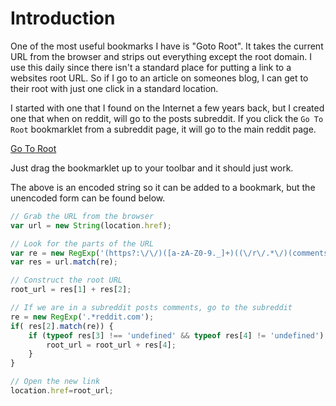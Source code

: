 # Introduction

One of the most useful bookmarks I have is "Goto Root".  It takes the current URL from the browser and strips out everything except the root domain.  I use this daily since there isn't a standard place for putting a link to a websites root URL.  So if I go to an article on someones blog, I can get to their root with just one click in a standard location.

I started with one that I found on the Internet a few years back, but I created one that when on reddit, will go to the posts subreddit.  If you click the `Go To Root` bookmarklet from a subreddit page, it will go to the main reddit page.

<a href="javascript:var%20url%20%3D%20new%20String(location.href)%3B%0Avar%20re%20%3D%20new%20RegExp('(https%3F%3A%5C%2F%5C%2F)(%5Ba-zA-Z0-9.%5D%2B)((%5C%2Fr%5C%2F.*%5C%2F)(comments.*))%3F')%3B%0Avar%20res%20%3D%20url.match(re)%3B%0A%2F%2F%20go%20to%20the%20root%20URL%0Aroot_url%20%3D%20res%5B1%5D%20%2B%20res%5B2%5D%3B%0A%2F%2F%20If%20we%20are%20in%20a%20subreddit%2C%20go%20to%20the%20subreddit%0A%0Are%20%3D%20new%20RegExp('.*reddit.com')%3B%0Aif(%20res%5B2%5D.match(re))%20%7B%0A%20%20%20%20if%20(typeof%20res%5B3%5D%20!%3D%3D%20'undefined'%20%26%26%20typeof%20res%5B4%5D%20!%3D%20'undefined')%20%7B%0A%20%20%20%20%20%20%20%20root_url%20%3D%20root_url%20%2B%20res%5B4%5D%3B%0A%20%20%20%20%7D%0A%7D%0Alocation.href%3Droot_url%3B%0A">Go To Root</a>

Just drag the bookmarklet up to your toolbar and it should just work.

The above is an encoded string so it can be added to a bookmark, but the unencoded form can be found below.

``` javascript
// Grab the URL from the browser
var url = new String(location.href);

// Look for the parts of the URL
var re = new RegExp('(https?:\/\/)([a-zA-Z0-9._]+)((\/r\/.*\/)(comments.*))?');
var res = url.match(re);

// Construct the root URL
root_url = res[1] + res[2];

// If we are in a subreddit posts comments, go to the subreddit
re = new RegExp('.*reddit.com');
if( res[2].match(re)) {
    if (typeof res[3] !== 'undefined' && typeof res[4] != 'undefined') {
        root_url = root_url + res[4];
    }
}

// Open the new link
location.href=root_url;
```



